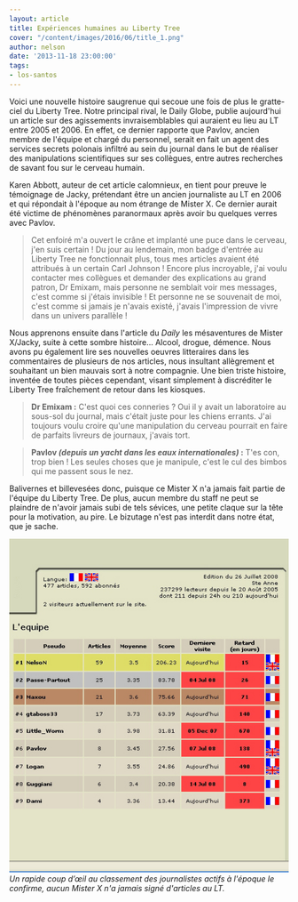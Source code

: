 ```yaml
---
layout: article
title: Expériences humaines au Liberty Tree
cover: "/content/images/2016/06/title_1.png"
author: nelson
date: '2013-11-18 23:00:00'
tags:
- los-santos
---
```


Voici une nouvelle histoire saugrenue qui secoue une fois de plus le gratte-ciel du Liberty Tree. Notre principal rival, le Daily Globe, publie aujourd'hui un article sur des agissements invraisemblables qui auraient eu lieu au LT entre 2005 et 2006. En effet, ce dernier rapporte que Pavlov, ancien membre de l'équipe et chargé du personnel, serait en fait un agent des services secrets polonais infiltré au sein du journal dans le but de réaliser des manipulations scientifiques sur ses collègues, entre autres recherches de savant fou sur le cerveau humain.

Karen Abbott, auteur de cet article calomnieux, en tient pour preuve le témoignage de Jacky, prétendant être un ancien journaliste au LT en 2006 et qui répondait à l'époque au nom étrange de Mister X. Ce dernier aurait été victime de phénomènes paranormaux après avoir bu quelques verres avec Pavlov.

> Cet enfoiré m'a ouvert le crâne et implanté une puce dans le cerveau, j'en suis certain ! Du jour au lendemain, mon badge d'entrée au Liberty Tree ne fonctionnait plus, tous mes articles avaient été attribués à un certain Carl Johnson ! Encore plus incroyable, j'ai voulu contacter mes collègues et demander des explications au grand patron, Dr Emixam, mais personne ne semblait voir mes messages, c'est comme si j'étais invisible ! Et personne ne se souvenait de moi, c'est comme si jamais je n'avais existé, j'avais l'impression de vivre dans un univers parallèle !

Nous apprenons ensuite dans l'article du _Daily_ les mésaventures de Mister X/Jacky, suite à cette sombre histoire... Alcool, drogue, démence. Nous avons pu également lire ses nouvelles oeuvres litteraires dans les commentaires de plusieurs de nos articles, nous insultant allègrement et souhaitant un bien mauvais sort à notre compagnie. Une bien triste histoire, inventée de toutes pièces cependant, visant simplement à discréditer le Liberty Tree fraîchement de retour dans les kiosques.

> **Dr Emixam :** C'est quoi ces conneries ? Oui il y avait un laboratoire au sous-sol du journal, mais c'était juste pour les chiens errants. J'ai toujours voulu croire qu'une manipulation du cerveau pourrait en faire de parfaits livreurs de journaux, j'avais tort.

> **Pavlov _(depuis un yacht dans les eaux internationales)_ :** T'es con, trop bien ! Les seules choses que je manipule, c'est le cul des bimbos qui me passent sous le nez.

Balivernes et billevesées donc, puisque ce Mister X n'a jamais fait partie de l'équipe du Liberty Tree. De plus, aucun membre du staff ne peut se plaindre de n'avoir jamais subi de tels sévices, une petite claque sur la tête pour la motivation, au pire. Le bizutage n'est pas interdit dans notre état, que je sache.

![Un rapide coup d’œil au classement des journalistes actifs à l'époque le confirme, aucun Mister X n'a jamais signé d'articles au LT.](/content/images/2016/06/samedi%2026%20juillet%2008%20-%20234648_0.jpg)
_Un rapide coup d’œil au classement des journalistes actifs à l'époque le confirme, aucun Mister X n'a jamais signé d'articles au LT._

<!--kg-card-end: markdown-->
